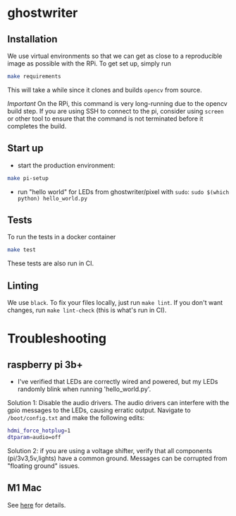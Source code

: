 # ghostwriter

## Installation

We use virtual environments so that we can get as close to a reproducible
image as possible with the RPi. To get set up, simply run 

```bash
make requirements
```

This will take a while since it clones and builds `opencv` from source. 

*Important* On the RPi, this command is very long-running due to the opencv 
build step. If you are using SSH to connect to the pi, consider using 
`screen` or other tool to ensure that the command is not terminated before 
it completes the build.

## Start up
- start the production environment:
```bash
make pi-setup
```
- run "hello world" for LEDs from ghostwriter/pixel with `sudo`:
`sudo $(which python) hello_world.py`


## Tests

To run the tests in a docker container 

```bash
make test
```

These tests are also run in CI.


## Linting

We use `black`. To fix your files locally, just run `make lint`. If you don't
want changes, run `make lint-check` (this is what's run in CI).


# Troubleshooting


## raspberry pi 3b+

- I've verified that LEDs are correctly wired and powered, but my LEDs randomly blink when running 'hello_world.py'. 

Solution 1: Disable the audio drivers.  The audio drivers can interfere with the gpio messages to the LEDs, causing erratic output.  Navigate to `/boot/config.txt` and make the following edits:

```bash
hdmi_force_hotplug=1
dtparam=audio=off
```
Solution 2: if you are using a voltage shifter, verify that all components (pi/3v3,5v,lights) have a common ground.  Messages can be corrupted from "floating ground" issues.

## M1 Mac

See [here](./docs/M1.md) for details.
